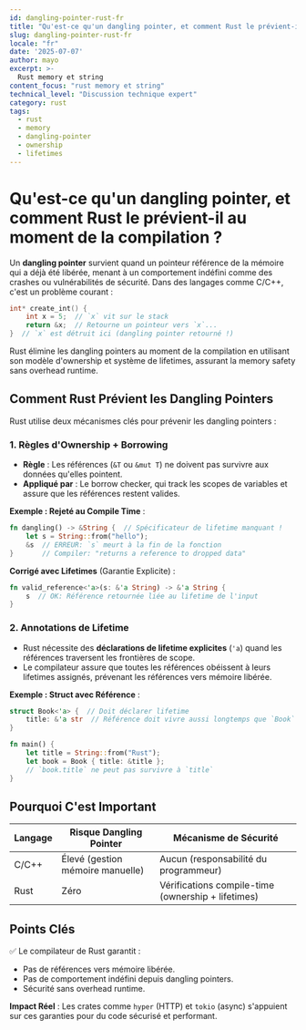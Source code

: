 ```yaml
---
id: dangling-pointer-rust-fr
title: "Qu'est-ce qu'un dangling pointer, et comment Rust le prévient-il au moment de la compilation ?"
slug: dangling-pointer-rust-fr
locale: "fr"
date: '2025-07-07'
author: mayo
excerpt: >-
  Rust memory et string
content_focus: "rust memory et string"
technical_level: "Discussion technique expert"
category: rust
tags:
  - rust
  - memory
  - dangling-pointer
  - ownership
  - lifetimes
---
```


# Qu'est-ce qu'un dangling pointer, et comment Rust le prévient-il au moment de la compilation ?

Un **dangling pointer** survient quand un pointeur référence de la mémoire qui a déjà été libérée, menant à un comportement indéfini comme des crashes ou vulnérabilités de sécurité. Dans des langages comme C/C++, c'est un problème courant :

```c
int* create_int() {
    int x = 5;  // `x` vit sur le stack
    return &x;  // Retourne un pointeur vers `x`...
}  // `x` est détruit ici (dangling pointer retourné !)
```

Rust élimine les dangling pointers au moment de la compilation en utilisant son modèle d'ownership et système de lifetimes, assurant la memory safety sans overhead runtime.

## Comment Rust Prévient les Dangling Pointers

Rust utilise deux mécanismes clés pour prévenir les dangling pointers :

### 1. Règles d'Ownership + Borrowing

- **Règle** : Les références (`&T` ou `&mut T`) ne doivent pas survivre aux données qu'elles pointent.
- **Appliqué par** : Le borrow checker, qui track les scopes de variables et assure que les références restent valides.

**Exemple : Rejeté au Compile Time** :
```rust
fn dangling() -> &String {  // Spécificateur de lifetime manquant !
    let s = String::from("hello");
    &s  // ERREUR: `s` meurt à la fin de la fonction
}       // Compiler: "returns a reference to dropped data"
```

**Corrigé avec Lifetimes** (Garantie Explicite) :
```rust
fn valid_reference<'a>(s: &'a String) -> &'a String {
    s  // OK: Référence retournée liée au lifetime de l'input
}
```

### 2. Annotations de Lifetime

- Rust nécessite des **déclarations de lifetime explicites** (`'a`) quand les références traversent les frontières de scope.
- Le compilateur assure que toutes les références obéissent à leurs lifetimes assignés, prévenant les références vers mémoire libérée.

**Exemple : Struct avec Référence** :
```rust
struct Book<'a> {  // Doit déclarer lifetime
    title: &'a str  // Référence doit vivre aussi longtemps que `Book`
}

fn main() {
    let title = String::from("Rust");
    let book = Book { title: &title };
    // `book.title` ne peut pas survivre à `title`
}
```

## Pourquoi C'est Important

| **Langage** | **Risque Dangling Pointer** | **Mécanisme de Sécurité** |
|-------------|------------------------------|---------------------------|
| C/C++       | Élevé (gestion mémoire manuelle) | Aucun (responsabilité du programmeur) |
| Rust        | Zéro                         | Vérifications compile-time (ownership + lifetimes) |

## Points Clés

✅ Le compilateur de Rust garantit :
- Pas de références vers mémoire libérée.
- Pas de comportement indéfini depuis dangling pointers.
- Sécurité sans overhead runtime.

**Impact Réel** : Les crates comme `hyper` (HTTP) et `tokio` (async) s'appuient sur ces garanties pour du code sécurisé et performant.